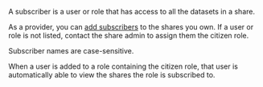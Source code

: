 A subscriber is a user or role that has access to all the datasets in a share.

As a provider, you can [add subscribers](yjd1689789991286.md) to the shares you own. If a user or role is not listed, contact the share admin to assign them the citizen role.

Subscriber names are case-sensitive.

When a user is added to a role containing the citizen role, that user is automatically able to view the shares the role is subscribed to.

